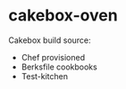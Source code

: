 cakebox-oven
============

Cakebox build source:

- Chef provisioned
- Berksfile cookbooks
- Test-kitchen
